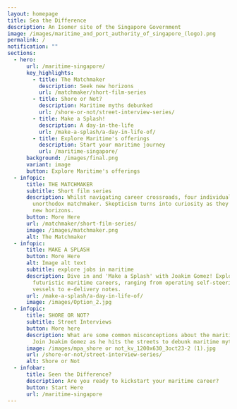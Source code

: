```yaml
---
layout: homepage
title: Sea the Difference
description: An Isomer site of the Singapore Government
image: /images/maritime_and_port_authority_of_singapore_(logo).png
permalink: /
notification: ""
sections:
  - hero:
      url: /maritime-singapore/
      key_highlights:
        - title: The Matchmaker
          description: Seek new horizons
          url: /matchmaker/short-film-series
        - title: Shore or Not?
          description: Maritime myths debunked
          url: /shore-or-not/street-interview-series/
        - title: Make a Splash!
          description: A day-in-the-life
          url: /make-a-splash/a-day-in-life-of/
        - title: Explore Maritime's offerings
          description: Start your maritime journey
          url: /maritime-singapore/
      background: /images/final.png
      variant: image
      button: Explore Maritime's offerings
  - infopic:
      title: THE MATCHMAKER
      subtitle: Short film series
      description: Whilst navigating career crossroads, four individuals meet an
        unorthodox matchmaker. Skepticism turns into curiosity as they seek out
        new horizons.
      button: More Here
      url: /matchmaker/short-film-series/
      image: /images/matchmaker.png
      alt: The Matchmaker
  - infopic:
      title: MAKE A SPLASH
      button: More Here
      alt: Image alt text
      subtitle: explore jobs in maritime
      description: Dive in and 'Make a Splash' with Joakim Gomez! Explore new,
        futuristic maritime careers, ranging from operating self-steering
        vessels to e-delivery notes.
      url: /make-a-splash/a-day-in-life-of/
      image: /images/Option_2.jpg
  - infopic:
      title: SHORE OR NOT?
      subtitle: Street Interviews
      button: More here
      description: What are some common misconceptions about the maritime industry?
        Join Joakim Gomez as he hits the streets to debunk maritime myths!
      image: /images/mpa_shore or not_kv_1200x630_3oct23-2 (1).jpg
      url: /shore-or-not/street-interview-series/
      alt: Shore or Not
  - infobar:
      title: Seen the Difference?
      description: Are you ready to kickstart your maritime career?
      button: Start Here
      url: /maritime-singapore
---
```

